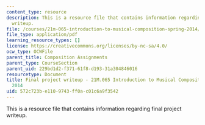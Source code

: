 ```yaml
---
content_type: resource
description: This is a resource file that contains information regarding final project
  writeup.
file: /courses/21m-065-introduction-to-musical-composition-spring-2014/572c723be1109743ff0ac01c6a9f3542_MIT21M_065S14_final_hchoi.pdf
file_type: application/pdf
learning_resource_types: []
license: https://creativecommons.org/licenses/by-nc-sa/4.0/
ocw_type: OCWFile
parent_title: Composition Assignments
parent_type: CourseSection
parent_uid: 229bd1d2-f371-61f8-d193-31a304846016
resourcetype: Document
title: Final project writeup - 21M.065 Introduction to Musical Composition Spring
  2014
uid: 572c723b-e110-9743-ff0a-c01c6a9f3542
---
```

This is a resource file that contains information regarding final project writeup.
